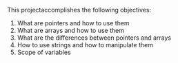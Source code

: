 This projectaccomplishes the following objectives:


1. What are pointers and how to use them
2. What are arrays and how to use them
3. What are the differences between pointers and arrays
4. How to use strings and how to manipulate them
4. Scope of variables
